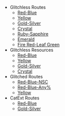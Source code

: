 * Glitchless Routes
  * [Red-Blue](/gen-1/red-blue/main-glitchless/ 'A Speedrun Guide for Pokemon Red and Blue Glitchless')
  * [Yellow](/gen-1/yellow/main-glitchless/ 'A Speedrun Guide for Pokemon Yellow Glitchless')
  * [Gold-Silver](/gen-2/gold-silver/main-glitchless/ 'A Speedrun Guide for Pokemon Gold and Silver Glitchless')
  * [Crystal](/gen-2/crystal/main-glitchless/ 'A Speedrun Guide for Pokemon Crystal Glitchless')
  * [Ruby-Sapphire](/gen-3/ruby-sapphire/main-glitchless/ 'A Speedrun Guide for Pokemon Sapphire Glitchless')
  * [Emerald](/gen-3/emerald/main-glitchless/ 'A Speedrun Guide for Pokemon Emerald Glitchless')
  * [Fire Red-Leaf Green](/gen-3/firered-leafgreen/main-glitchless/ 'A Speedrun Guide for Pokemon Fire Red and Leaf Green Glitchless')
* Glitchless Resources
  * [Red-Blue](/gen-1/red-blue/main-glitchless/resources/ 'A Speedrun Guide for Pokemon Red and Blue Glitchless')
  * [Yellow](/gen-1/yellow/main-glitchless/resources/ 'A Speedrun Guide for Pokemon Yellow Glitchless')
  * [Gold-Silver](/gen-2/gold-silver/main-glitchless/resources/ 'A Speedrun Guide for Pokemon Gold and Silver Glitchless')
  * [Crystal](/gen-2/crystal/main-glitchless/resources/ 'A Speedrun Guide for Pokemon Crystal Glitchless')
  <!--* [Ruby-Sapphire](/gen-3/ruby-sapphire/main-glitchless/resources/ 'A Speedrun Guide for Pokemon Sapphire Glitchless')-->
  <!--* [Emerald](/gen-3/emerald/main-glitchless/resources/ 'A Speedrun Guide for Pokemon Emerald Glitchless')-->
  <!--* [Fire Red-Leaf Green](/gen-3/firered-leafgreen/main-glitchless/resources/ 'A Speedrun Guide for Pokemon Fire Red and Leaf Green Glitchless')-->
* Glitched Routes
  * [Red-Blue-NSC](/gen-1/red-blue/main-nsc/ 'A Speedrun Guide for Pokemon Red and Blue No Save Corruption')
  * [Red-Blue-Any%](/gen-1/red-blue/main-no-restriction/ 'A Speedrun Guide for Pokemon Red and Blue Any% No Restriction')
  * [Yellow](/gen-1/yellow/main-no-restriction/ 'A Speedrun Guide for Pokemon Yellow Any% No Restriction')
* CatExt Routes
  * [Red-Blue](/gen-1/red-blue/catext/ 'Speedrun Guides for Red-Blue Category Extensions')
  * [Gold-Silver](/gen-2/gold-silver/catext/ 'Speedrun Guides for Gold-Silver Category Extensions')
